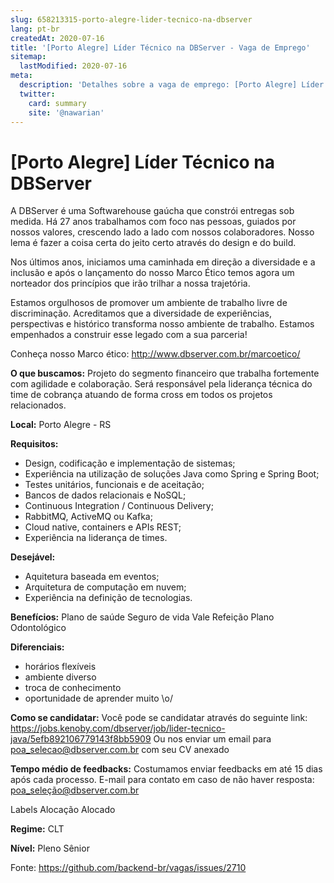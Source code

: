 ```yaml
---
slug: 658213315-porto-alegre-lider-tecnico-na-dbserver
lang: pt-br
createdAt: 2020-07-16
title: '[Porto Alegre] Líder Técnico na DBServer - Vaga de Emprego'
sitemap:
  lastModified: 2020-07-16
meta:
  description: 'Detalhes sobre a vaga de emprego: [Porto Alegre] Líder Técnico na DBServer'
  twitter:
    card: summary
    site: '@nawarian'
---
```


# [Porto Alegre] Líder Técnico na DBServer

A DBServer é uma Softwarehouse gaúcha que constrói entregas sob medida. Há 27 anos trabalhamos com foco nas pessoas, guiados por nossos valores, crescendo lado a lado com nossos colaboradores. Nosso lema é fazer a coisa certa do jeito certo através do design e do build.

Nos últimos anos, iniciamos uma caminhada em direção a diversidade e a inclusão e após o lançamento do nosso Marco Ético temos agora um norteador dos princípios que irão trilhar a nossa trajetória.

Estamos orgulhosos de promover um ambiente de trabalho livre de discriminação. Acreditamos que a diversidade de experiências, perspectivas e histórico transforma nosso ambiente de trabalho. Estamos empenhados a construir esse legado com a sua parceria!

Conheça nosso Marco ético: http://www.dbserver.com.br/marcoetico/

**O que buscamos:**
Projeto do segmento financeiro que trabalha fortemente com agilidade e colaboração. Será responsável pela liderança técnica do time de cobrança atuando de forma cross em todos os projetos relacionados.

**Local:**
Porto Alegre - RS

**Requisitos:**
- Design, codificação e implementação de sistemas;
- Experiência na utilização de soluções Java como Spring e Spring Boot;
- Testes unitários, funcionais e de aceitação;
- Bancos de dados relacionais e NoSQL;
- Continuous Integration / Continuous Delivery;
- RabbitMQ, ActiveMQ ou Kafka;
- Cloud native, containers e APIs REST;
- Experiência na liderança de times.

**Desejável:**
- Aquitetura baseada em eventos;
- Arquitetura de computação em nuvem;
- Experiência na definição de tecnologias.

**Benefícios:**
Plano de saúde
Seguro de vida
Vale Refeição
Plano Odontológico

**Diferenciais:**
- horários flexíveis
- ambiente diverso
- troca de conhecimento
- oportunidade de aprender muito \o/

**Como se candidatar:**
Você pode se candidatar através do seguinte link:
https://jobs.kenoby.com/dbserver/job/lider-tecnico-java/5efb892106779143f8bb5909
Ou nos enviar um email para poa_selecao@dbserver.com.br com seu CV anexado

**Tempo médio de feedbacks:**
Costumamos enviar feedbacks em até 15 dias após cada processo.
E-mail para contato em caso de não haver resposta: poa_seleção@dbserver.com.br

Labels
Alocação
Alocado

**Regime:**
CLT

**Nível:**
Pleno
Sênior

Fonte: https://github.com/backend-br/vagas/issues/2710